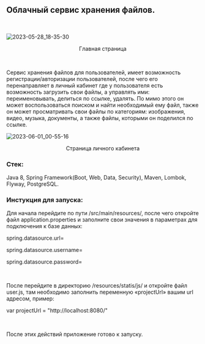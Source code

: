## Облачный сервис хранения файлов.
<br>

![2023-05-28_18-35-30](https://github.com/ApT3rn/cloud/assets/96689510/6a35acd0-f023-42b2-8da7-3b7e163ce034)
<p align=center>Главная страница</p>
<br>

Сервис хранения файлов для пользователей, имеет возможность
регистрации/авторизации пользователей, после чего его перенаправляет
в личный кабинет где у пользователя есть возможность загрузить свои файлы, а
управлять ими: переименовывать, делиться по ссылке, удалять. По мимо этого
он может воспользоваться поиском и найти необходимый ему файл, также он может 
просматривать свои файлы по категориям: изображения, видео, музыка, документы, а также
файлы, которыми он поделился по ссылке.
<br>

![2023-06-01_00-55-16](https://github.com/ApT3rn/cloud/assets/96689510/ad09614a-296f-46a4-a974-23ddd0b5b71f)
<p align=center>Страница личного кабинета</p>

### Стек:

Java 8, Spring Framework(Boot, Web, Data, Security), Maven, Lombok, Flyway, PostgreSQL.

### Инстукция для запуска:

Для начала перейдите по пути /src/main/resources/, после чего откройте файл application.properties 
и заполните свои значения в параметрах для подключения к базе данных:

<p>spring.datasource.url=</p>
<p>spring.datasource.username=</p>
<p>spring.datasource.password=</p>

<br>

После перейдите в директорию /resources/statis/js/ и откройте файл user.js, 
там необходимо заполнить переменную «projectUrl» вашим url адресом, пример:

<p>var projectUrl = "http://localhost:8080/"</p>

<br>

После этих действий приложение готово к запуску.

###

